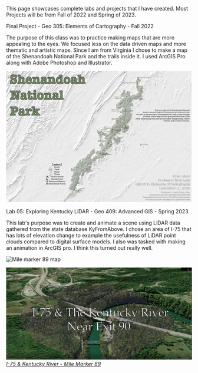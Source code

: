 This page showcases complete labs and projects that I have created. Most Projects will be from Fall of 2022 and Spring of 2023.


Final Project - Geo 305: Elements of Cartography - Fall 2022

The purpose of this class was to practice making maps that are more appealing to the eyes. We focused less on the data driven maps and more thematic and artistic maps. Since I am from Virginia I chose to make a map of the Shenandoah National Park and the trails inside it. I used ArcGIS Pro along with Adobe Photoshop and Illustrator.

![Shenandoah National Park Map](./Maps/FinalShenV2-01.png) 

Lab 05: Exploring Kentucky LiDAR -  Geo 409: Advanced GIS - Spring 2023

This lab's purpose was to create and animate a scene using LiDAR data gathered from the state database KyFromAbove. I chose an area of I-75 that has lots of elevation change to example the usefulness of LiDAR point clouds compared to digital surface models. I also was tasked with making an animation in ArcGIS pro. I think this turned out really well. 

![Mile marker 89 map](./Maps/I75KyRiverLayout.jpg)     

![Screenshot of animation](./Maps/ScreenCapI75KyRiver.JPG)     
*[I-75 & Kentucky River - Mile Marker 89](https://youtu.be/nSUdGtuF7i0)*
